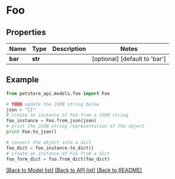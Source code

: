 # Foo


## Properties

Name | Type | Description | Notes
------------ | ------------- | ------------- | -------------
**bar** | **str** |  | [optional] [default to 'bar']

## Example

```python
from petstore_api.models.foo import Foo

# TODO update the JSON string below
json = "{}"
# create an instance of Foo from a JSON string
foo_instance = Foo.from_json(json)
# print the JSON string representation of the object
print Foo.to_json()

# convert the object into a dict
foo_dict = foo_instance.to_dict()
# create an instance of Foo from a dict
foo_form_dict = foo.from_dict(foo_dict)
```
[[Back to Model list]](../README.md#documentation-for-models) [[Back to API list]](../README.md#documentation-for-api-endpoints) [[Back to README]](../README.md)


